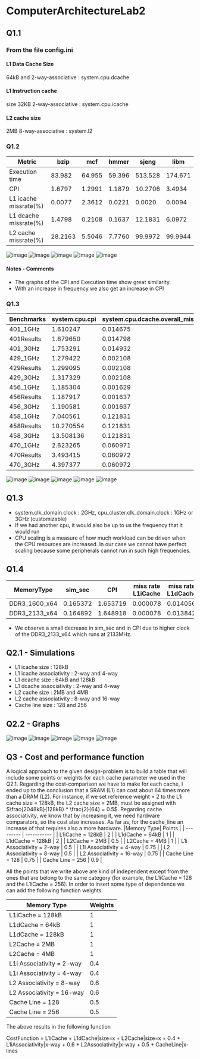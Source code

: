 # ComputerArchitectureLab2

## Q1.1
### From the file config.ini
#### L1 Data Cache Size 
64kB and 2-way-associative : system.cpu.dcache

#### L1 Instruction cache 
size 32KB 2-way-associative : system.cpu.icache

#### L2 cache size
2MB 8-way-associative : system.l2

### Q1.2

| Metric | bzip | mcf | hmmer | sjeng | libm |
| ------ | ---- | --- | ----- | ----- | ---- |
|Execution time|83.982|64.955|59.396|513.528|174.671|
|CPI|1.6797|1.2991|1.1879|10.2706|3.4934|
|L1 icache missrate(%)|0.0077|2.3612|0.0221|0.0020|0.0094
|L1 dcache missrate(%)|1.4798|0.2108|0.1637|12.1831|6.0972
|L2 cache missrate(%)|28.2163|5.5046|7.7760|99.9972|99.9944


![image](https://user-images.githubusercontent.com/58566096/206534726-97b14608-950d-4cd5-b8c2-54eeb9ad6fb1.png)
![image](https://user-images.githubusercontent.com/58566096/206314745-88aba713-2d09-4013-af88-5ce82ed414c1.png)
![image](https://user-images.githubusercontent.com/58566096/206315388-88caa74e-3ac4-4125-988c-0b0c0ee52989.png)
![image](https://user-images.githubusercontent.com/58566096/206316164-b87452be-d7db-4846-831f-ac0c396a0b4e.png)
![image](https://user-images.githubusercontent.com/58566096/206316437-fc478af6-90d2-4bc4-a505-78a2dc395180.png)

#### Notes - Comments
- The graphs of the CPI and Execution time show great similarity.
- With an increase in frequency we also get an increase in CPI 


### Q1.3

| Benchmarks | system.cpu.cpi | system.cpu.dcache.overall_miss_rate::total | system.cpu.icache.overall_miss_rate::total | system.l2.overall_miss_rate::total |
| ---------- | -------------- | ------------------------------------------ | ------------------------------------------ | ---------------------------------- |
| 401_1GHz | 1.610247 | 0.014675 | 0.000077 |	0.282157 |
| 401Results | 1.679650 |	0.014798 | 0.000077 |	0.282163 |
| 401_3GHz | 1.753291 | 0.014932 | 0.000077 |	0.282166 |
| 429_1GHz | 1.279422 |	0.002108 | 0.023627 |	0.055046 |
| 429Results | 1.299095 | 0.002108 | 0.023612 | 0.055046 |
| 429_3GHz | 1.317329 |	0.002108 | 0.023609 |	0.055046 |
| 456_1GHz | 1.185304 |	0.001629 | 0.000221 | 0.077747 |
| 456Results | 1.187917 |	0.001637 | 0.000221 |	0.077760
| 456_3GHz | 1.190581	|	0.001637 | 0.000221 | 0.077761 |
| 458_1GHz | 7.040561	| 0.121831 | 0.000020 | 0.999972 |
| 458Results | 10.270554 | 0.121831 | 0.000020 | 0.999972 |
| 458_3GHz | 13.508136 | 0.121831 | 0.000020 | 0.999972 |
| 470_1GHz | 2.623265 | 0.060971 | 0.000094 |	0.999944 |
| 470Results | 3.493415 | 0.060972 | 0.000094	| 0.999944 |
|470_3GHz |	4.397377 | 0.060972	|	0.000094 |0.999944 |

![image](https://user-images.githubusercontent.com/58566096/206320370-e5f7f6b2-2bb5-433d-bdc5-5b34c2e181f4.png)
![image](https://user-images.githubusercontent.com/58566096/206320550-1f9a6bcb-1f74-410a-911f-85e82617bd44.png)
![image](https://user-images.githubusercontent.com/58566096/206320668-b56944b1-b001-498e-a876-c7518327a886.png)
![image](https://user-images.githubusercontent.com/58566096/206320763-75134548-58d1-49c0-92eb-b8a5a11781fb.png)
![image](https://user-images.githubusercontent.com/58566096/206320900-62181ae1-670d-4267-bcc5-1c580fe208db.png)


## Q1.3

- system.clk_domain.clock : 2GHz, cpu_cluster.clk_domain.clock : 1GHz or 3GHz (customizable)
- If we had another cpu, it would also be up to us the frequency that it would run 
- CPU scaling is a measure of how much workload can be driven when the CPU resources are increased. In our case we cannot have perfect scaling because some peripherals cannot run in such high frequencies.

## Q1.4
| MemoryType | sim_sec | CPI | miss rate L1iCache | miss rate L1dCache | miss rate L2 |
| ---------- | ------- | --- | ------------------ | ------------------ | ------------ | 
| DDR3_1600_x64 | 0.165372 | 1.653719 | 0.000078 | 0.014056 | 0.421660 |
| DDR3_2133_x64 | 0.164892 | 1.648918 | 0.000078 | 0.013842 | 0.421665 |

- We observe a small decrease in sim_sec and in CPI due to higher clock of the DDR3_2133_x64 which runs at 2133MHz.

## Q2.1 - Simulations
- L1 icache size : 128kB
- L1 icache associativity : 2-way and 4-way
- L1 dcache size : 64kB and 128kB
- L1 dcache associativity : 2-way and 4-way
- L2 cache size : 2MB and 4MB
- L2 cache associativity : 8-way and 16-way
- Cache line size : 128 and 256 


## Q2.2 - Graphs

![image](https://user-images.githubusercontent.com/58566096/206483224-0e57f849-d4a2-4c54-8af6-65c68b0adc07.png)
![image](https://user-images.githubusercontent.com/58566096/206495079-df4524e2-a69c-425b-b438-324cc57e195d.png)
![image](https://user-images.githubusercontent.com/58566096/206498402-5532fc7f-c780-4a77-bbfe-5feb1defe46e.png)
![image](https://user-images.githubusercontent.com/58566096/206527847-b5e8f5d5-bea6-449e-b234-b79dd34db629.png)
![image](https://user-images.githubusercontent.com/58566096/206530227-3eac2fef-3f9d-490a-a155-d29d8c7b8baa.png)

## Q3 - Cost and performance function 
A logical approach to the given design-problem is to build a table that will include some points or weights for each cache parameter we used in the Q2.1. Regarding the cost-comparison we have to make for each cache, I ended up to the conclusion that a SRAM (L1) can cost about 64 times more than a DRAM (L2). For instance, if we set reference weight = 2 to the L1i cache size = 128kB, the L2 cache size = 2MB, must be assigned with $\frac{2048kB}{128kB} * \frac{2}{64} = 0.5$. Regarding cache associativity, we know that by increasing it, we need hardware comparators, so the cost also increases. As far as, for the cache_line an increase of that requires also a more hardware.
|Memory Type| Points |
| --------- | ----------- |
| L1iCache = 128kB | 2 |
| L1dCache = 64kB | 1 |
| L1dCache = 128kB | 2 |
| L2Cache = 2MB | 0.5 |
| L2Cache = 4MB | 1 |
| L1i Associativity = 2-way | 0.5 |
| L1i Associativity = 4-way | 0.75 |
| L2 Associativity = 8-way | 0.5 |
| L2 Associativity = 16-way | 0.75 |
| Cache Line = 128 | 0.75 |
| Cache Line = 256 | 0.9 |

All the points that we write above are kind of independent except from the ones that are belong to the same category (for example, the L1iCache = 128 and the L1iCache = 256). In order to insert some type of dependence we can add the following function weights.

|Memory Type| Weights |
| --------- | ----------- |
| L1iCache = 128kB | 1 |
| L1dCache = 64kB | 1 |
| L1dCache = 128kB | 1 |
| L2Cache = 2MB | 1|
| L2Cache = 4MB | 1 |
| L1i Associativity = 2-way | 0.4 |
| L1i Associativity = 4-way | 0.4 |
| L2 Associativity = 8-way | 0.6 |
| L2 Associativity = 16-way | 0.6 |
| Cache Line = 128 | 0.5 |
| Cache Line = 256 | 0.5 |

The above results in the following function 

CostFunction = L1iCache + L1dCache|size=x + L2Cache|size=x + 0.4 * L1iAssociativity|x-way + 0.6 * L2Associativity|x-way  + 0.5 * CacheLine|x-lines






